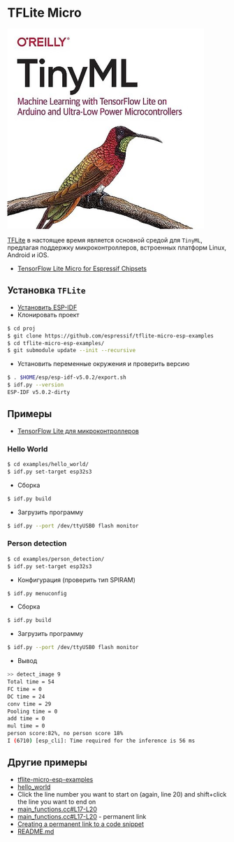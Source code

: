 # TFLite Micro

![tinyML_book](media/tinyML_book.jpg)

[TFLite](https://www.tensorflow.org/lite?hl=ru) в настоящее время является основной средой для `TinyML`, предлагая поддержку микроконтроллеров, встроенных платформ Linux, Android и iOS.

- [TensorFlow Lite Micro for Espressif Chipsets](https://github.com/espressif/tflite-micro-esp-examples)

## Установка `TFLite`

- [Установить ESP-IDF](../ref/esp_idf.md#install)
- Клонировать проект

```bash
$ cd proj
$ git clone https://github.com/espressif/tflite-micro-esp-examples
$ cd tflite-micro-esp-examples/
$ git submodule update --init --recursive
```
- Установить переменные окружения и проверить версию

```bash
$ . $HOME/esp/esp-idf-v5.0.2/export.sh
$ idf.py --version
ESP-IDF v5.0.2-dirty
```
## Примеры
- [TensorFlow Lite для микроконтроллеров](https://www.tensorflow.org/lite/microcontrollers?hl=ru)
### Hello World

```bash
$ cd examples/hello_world/
$ idf.py set-target esp32s3
```
- Сборка
```bash
$ idf.py build
```
- Загрузить программу

```bash
$ idf.py --port /dev/ttyUSB0 flash monitor
```

### Person detection
```bash
$ cd examples/person_detection/
$ idf.py set-target esp32s3
```
- Конфигурация (проверить тип SPIRAM)
```bash
$ idf.py menuconfig
```
- Сборка
```bash
$ idf.py build
```

- Загрузить программу

```bash
$ idf.py --port /dev/ttyUSB0 flash monitor
```
- Вывод
```bash
>> detect_image 9
Total time = 54
FC time = 0
DC time = 24
conv time = 29
Pooling time = 0
add time = 0
mul time = 0
person score:82%, no person score 18%
I (6710) [esp_cli]: Time required for the inference is 56 ms

```

## Другие примеры
- [tflite-micro-esp-examples](https://github.com/espressif/tflite-micro-esp-examples)
- [hello_world](https://github.com/espressif/tflite-micro-esp-examples/tree/master/examples/hello_world)
- Click the line number you want to start on (again, line 20) and shift+click the line you want to end on
- [main_functions.cc#L17-L20](https://github.com/espressif/tflite-micro-esp-examples/blob/master/examples/hello_world/main/main_functions.cc#L17-L20)
- [main_functions.cc#L17-L20](https://github.com/espressif/tflite-micro-esp-examples/blob/df6497ed8a8eebdfbe707a82beee8b5f31483a60/examples/hello_world/main/main_functions.cc#L17-L20) - permanent link
- [Creating a permanent link to a code snippet](https://docs.github.com/en/get-started/writing-on-github/working-with-advanced-formatting/creating-a-permanent-link-to-a-code-snippet)
- [README.md](https://github.com/espressif/tflite-micro-esp-examples/blob/master/examples/hello_world/README.md?plain=1)
